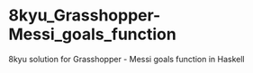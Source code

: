 # 8kyu_Grasshopper-Messi_goals_function
8kyu solution for Grasshopper - Messi goals function in Haskell
